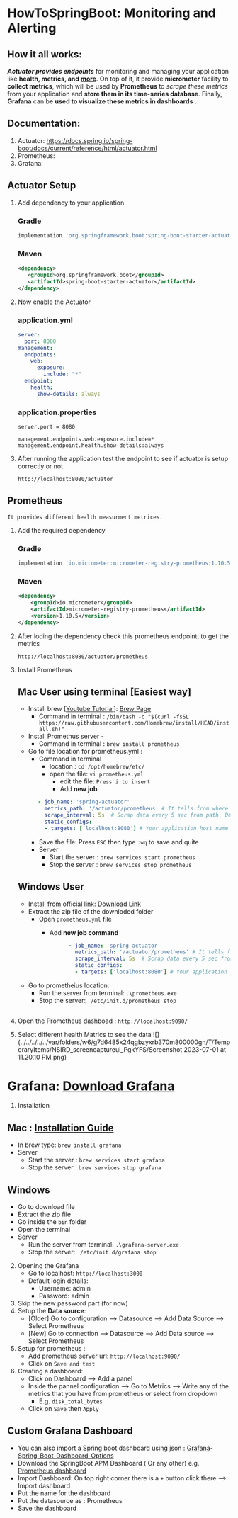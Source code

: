 # HowToSpringBoot: Monitoring and Alerting

## How it all works: 

**_Actuator provides endpoints_** for monitoring and managing your application like **health, metrics, and [more](https://docs.spring.io/spring-boot/docs/2.5.6/reference/html/actuator.html#actuator.endpoints)**. 
On top of it, it  provide **micrometer**  facility to **collect metrics**, which will be used by **Prometheus** to _scrape these metrics_ 
from your application and **store them in its time-series database**. 
Finally, **Grafana** can be **used to visualize these metrics in dashboards** .


## Documentation: 
1. Actuator: https://docs.spring.io/spring-boot/docs/current/reference/html/actuator.html
2. Prometheus:
3. Grafana: 


## Actuator Setup
1. Add dependency to your application

   ### Gradle
   ```gradle
   implementation 'org.springframework.boot:spring-boot-starter-actuator'
   ```
    
   ### Maven
   ```xml
   <dependency>
      <groupId>org.springframework.boot</groupId>
      <artifactId>spring-boot-starter-actuator</artifactId>
   </dependency>
   ```

 2. Now enable the Actuator

    ### application.yml
    ```yml
    server:
      port: 8080
    management:
      endpoints:
        web:
          exposure:
            include: "*" 
      endpoint:
        health:
          show-details: always
    
    ```
    
    ### application.properties
    ```properties
    server.port = 8080
    
    management.endpoints.web.exposure.include=*
    management.endpoint.health.show-details:always
    ```
 3. After running the application test the endpoint to see if actuator is setup correctly or not

    ```http request
    http://localhost:8080/actuator
    ```
    
## Prometheus 

    It provides different health measurment metrices. 

 1. Add the required dependency
    ### Gradle
    ```gradle
    implementation 'io.micrometer:micrometer-registry-prometheus:1.10.5'
    ```
    
    ### Maven
    ```xml
    <dependency>
        <groupId>io.micrometer</groupId>
        <artifactId>micrometer-registry-prometheus</artifactId>
        <version>1.10.5</version>
    </dependency>
    ```
 2. After loding the dependency check this prometheus endpoint, to get the metrics 
    ```http request
    http://localhost:8080/actuator/prometheus
    ```
 3. Install Prometheus
    
    ## Mac User using terminal [Easiest way]
    
       - Install brew [[Youtube Tutorial](https://www.youtube.com/watch?v=S9mjz4P8_ZQ&ab_channel=atquil)]: [Brew Page](https://brew.sh/)
         - Command in terminal : ```/bin/bash -c "$(curl -fsSL https://raw.githubusercontent.com/Homebrew/install/HEAD/install.sh)"```
       - Install Promethus server -
         - Command in terminal : ```brew install prometheus```
       - Go to file location for prometheus.yml : 
         - Command in terminal 
           - location : ```cd /opt/homebrew/etc/```
           - open the file: ```vi prometheus.yml```
             - edit the file: ```Press i to insert```
             - Add **new job** 
         ```yaml
            - job_name: 'spring-actuator'
              metrics_path: '/actuator/prometheus' # It tells from where we will get the data
              scrape_interval: 5s  # Scrap data every 5 sec from path. Default is 1 min
              static_configs:
              - targets: ['localhost:8080'] # Your application host name
         ```
         -  Save the file: Press ```ESC``` then type ```:wq``` to save and quite
         - Server
           - Start the server : ```brew services start prometheus```
           - Stop the server  : ```brew services stop prometheus```
     
    ## Windows User

    - Install from official link: [Download Link](https://prometheus.io/download/)
    - Extract the zip file of the downloded folder
         - Open ```prometheus.yml``` file
           - Add **new job command**

             ```yaml
                   - job_name: 'spring-actuator'
                     metrics_path: '/actuator/prometheus' # It tells from where we will get the data
                     scrape_interval: 5s  # Scrap data every 5 sec from path. Default is 1 min
                     static_configs:
                     - targets: ['localhost:8080'] # Your application host name
                ```
     - Go to prometheius location: 
       - Run the server from terminal: ```.\prometheus.exe```
       - Stop the server: ``` /etc/init.d/prometheus stop```
       ##
4. Open the Prometheus dashboad : ```http://localhost:9090/```
5. Select different health Matrics to see the data ![](../../../../../var/folders/w6/g7d6485x24qgbzyxrb370m800000gn/T/TemporaryItems/NSIRD_screencaptureui_PgkYFS/Screenshot 2023-07-01 at 11.20.10 PM.png)

# Grafana: [Download Grafana](https://grafana.com/grafana/download`) 

1. Installation 
## Mac : [Installation Guide](https://grafana.com/docs/grafana/latest/setup-grafana/installation/mac/)

 - In brew type: ```brew install grafana``` 
 - Server
     - Start the server : ```brew services start grafana```
     - Stop the server  : ```brew services stop grafana```

## Windows
 - Go to download file
 - Extract the zip file
 - Go inside the ```bin``` folder
 - Open the terminal 
 - Server
     - Run the server from terminal: ```.\grafana-server.exe```
     - Stop the server: ``` /etc/init.d/grafana stop```

2. Opening the Grafana
   - Go to localhost: ```http://localhost:3000```
   - Default login details:
     - Username: admin
     - Password: admin
3. Skip the new password part (for now)
4. Setup the **Data source**:
   - [Older] Go to configuration --> Datasource --> Add Data Source --> Select Prometheus 
   - [New] Go to connection --> Datasource --> Add Data source --> Select Prometheus
5. Setup for prometheus : 
   - Add prometheus server url: ```http://localhost:9090/```
   - Click on ```Save and test```
7. Creating a dashboard: 
   - Click on Dashboard --> Add a panel 
   - Inside the pannel configuration --> Go to Metrics --> Write any of the metrics that you have from prometheus or select from dropdown
     - E.g. ```disk_total_bytes```
   - Click on ```Save``` then ```Apply```

## Custom Grafana Dashboard

   - You can also import a Spring boot dashboard using json : [Grafana-Spring-Boot-Dashboard-Options](https://grafana.com/grafana/dashboards/?search=springboot&dataSource=prometheus&orderBy=reviewsCount&direction=desc/)
   - Download the SpringBoot APM Dashboard ( Or any other) e.g. [Prometheus dashboard](https://grafana.com/grafana/dashboards/3662-prometheus-2-0-overview/)
   - Import Dashboard: On top right corner there is a ```+``` button click there --> Import dashboard
   - Put the name for the dashboard
   - Put the datasource as : Prometheus 
   - Save the dashboard

